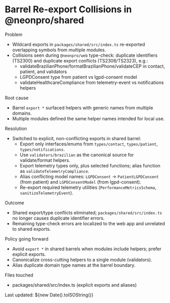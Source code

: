 # Barrel Re-export Collisions in @neonpro/shared

Problem

- Wildcard exports in `packages/shared/src/index.ts` re-exported overlapping symbols from multiple modules.
- Collisions seen during `@neonpro/web` type-check: duplicate identifiers (TS2300) and duplicate export conflicts (TS2308/TS2323), e.g.:
  - validateBrazilianPhone/formatBrazilianPhone/validateCEP in contact, patient, and validators
  - LGPDConsent type from patient vs lgpd-consent model
  - validateHealthcareCompliance from telemetry-event vs notifications helpers

Root cause

- Barrel `export *` surfaced helpers with generic names from multiple domains.
- Multiple modules defined the same helper names intended for local use.

Resolution

- Switched to explicit, non-conflicting exports in shared barrel:
  - Export only interfaces/enums from `types/contact`, `types/patient`, `types/notifications`.
  - Use `validators/brazilian` as the canonical source for validate/format helpers.
  - Export telemetry types only, plus selected functions; alias function as `validateTelemetryCompliance`.
  - Alias conflicting model names: `LGPDConsent` → `PatientLGPDConsent` (from patient) and `LGPDConsentModel` (from lgpd-consent).
  - Re-export required telemetry utilities (`PerformanceMetricsSchema`, `sanitizeTelemetryEvent`).

Outcome

- Shared export/type conflicts eliminated; `packages/shared/src/index.ts` no longer causes duplicate identifier errors.
- Remaining type-check errors are localized to the web app and unrelated to shared exports.

Policy going forward

- Avoid `export *` in shared barrels when modules include helpers; prefer explicit exports.
- Canonicalize cross-cutting helpers to a single module (validators).
- Alias duplicate domain type names at the barrel boundary.

Files touched

- packages/shared/src/index.ts (explicit exports and aliases)

Last updated: ${new Date().toISOString()}
